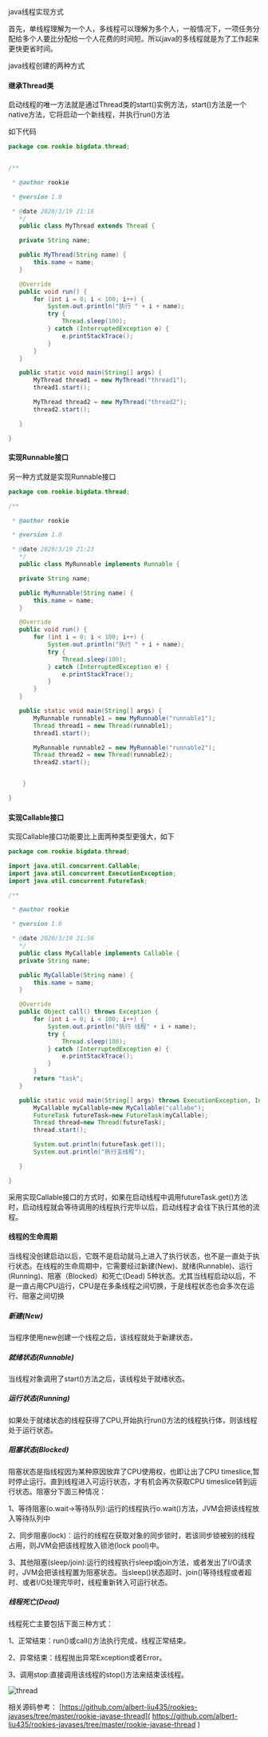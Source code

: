 java线程实现方式

首先，单线程理解为一个人，多线程可以理解为多个人，一般情况下，一项任务分配给多个人要比分配给一个人花费的时间短。所以java的多线程就是为了工作起来更快更省时间。

java线程创建的两种方式

#### 继承Thread类

启动线程的唯一方法就是通过Thread类的start()实例方法，start()方法是一个native方法，它将启动一个新线程，并执行run()方法

如下代码

```java
package com.rookie.bigdata.thread;


/**

 * @author rookie

 * @version 1.0

 * @date 2020/3/19 21:16
   */
   public class MyThread extends Thread {

   private String name;

   public MyThread(String name) {
       this.name = name;
   }

   @Override
   public void run() {
       for (int i = 0; i < 100; i++) {
           System.out.println("执行 " + i + name);
           try {
               Thread.sleep(100);
           } catch (InterruptedException e) {
               e.printStackTrace();
           }
       }
   }

   public static void main(String[] args) {
       MyThread thread1 = new MyThread("thread1");
       thread1.start();

       MyThread thread2 = new MyThread("thread2");
       thread2.start();

   }

}
```

#### 实现Runnable接口

另一种方式就是实现Runnable接口

```java
package com.rookie.bigdata.thread;

/**

 * @author rookie

 * @version 1.0

 * @date 2020/3/19 21:23
   */
   public class MyRunnable implements Runnable {

   private String name;

   public MyRunnable(String name) {
       this.name = name;
   }

   @Override
   public void run() {
       for (int i = 0; i < 100; i++) {
           System.out.println("执行 " + i + name);
           try {
               Thread.sleep(100);
           } catch (InterruptedException e) {
               e.printStackTrace();
           }
       }
   }

   public static void main(String[] args) {
       MyRunnable runnable1 = new MyRunnable("runnable1");
       Thread thread1 = new Thread(runnable1);
       thread1.start();

       MyRunnable runnable2 = new MyRunnable("runnable2");
       Thread thread2 = new Thread(runnable2);
       thread2.start();


    }

}
```

#### 实现Callable接口

实现Callable接口功能要比上面两种类型更强大，如下

```java
package com.rookie.bigdata.thread;

import java.util.concurrent.Callable;
import java.util.concurrent.ExecutionException;
import java.util.concurrent.FutureTask;

/**

 * @author rookie

 * @version 1.0

 * @date 2020/3/19 21:56
   */
   public class MyCallable implements Callable {
   private String name;

   public MyCallable(String name) {
       this.name = name;
   }

   @Override
   public Object call() throws Exception {
       for (int i = 0; i < 100; i++) {
           System.out.println("执行 线程" + i + name);
           try {
               Thread.sleep(100);
           } catch (InterruptedException e) {
               e.printStackTrace();
           }
       }
       return "task";
   }

   public static void main(String[] args) throws ExecutionException, InterruptedException {
       MyCallable myCallable=new MyCallable("callabe");
       FutureTask futureTask=new FutureTask(myCallable);
       Thread thread=new Thread(futureTask);
       thread.start();

       System.out.println(futureTask.get());
       System.out.println("执行主线程");

   }

}
```

采用实现Callable接口的方式时，如果在启动线程中调用futureTask.get()方法时，启动线程就会等待调用的线程执行完毕以后，启动线程才会往下执行其他的流程。

#### 线程的生命周期

当线程没创建启动以后，它既不是启动就马上进入了执行状态，也不是一直处于执行状态。在线程的生命周期中，它需要经过新建(New)、就绪(Runnable)、运行(Running)、阻塞（Blocked）和死亡(Dead) 5种状态。尤其当线程启动以后，不是一直占用CPU运行，CPU是在多条线程之间切换，于是线程状态也会多次在运行、阻塞之间切换

##### 新建(New)

当程序使用new创建一个线程之后，该线程就处于新建状态，

##### 就绪状态(Runnable)

当线程对象调用了start()方法之后，该线程处于就绪状态。

##### 运行状态(Running)

如果处于就绪状态的线程获得了CPU,开始执行run()方法的线程执行体，则该线程处于运行状态。

##### 阻塞状态(Blocked)

阻塞状态是指线程因为某种原因放弃了CPU使用权，也即让出了CPU timeslice,暂时停止运行。直到线程进入可运行状态，才有机会再次获取CPU timeslice转到运行状态。阻塞分下面三种情况：

1、等待阻塞(o.wait->等待队列):运行的线程执行o.wait()方法，JVM会把该线程放入等待队列中

2、同步阻塞(lock)：运行的线程在获取对象的同步锁时，若该同步锁被别的线程占用，则JVM会把该线程放入锁池(lock pool)中。

3、其他阻塞(sleep/join):运行的线程执行sleep或join方法，或者发出了I/O请求时，JVM会把该线程置为阻塞状态。当sleep()状态超时、join()等待线程或者超时、或者I/O处理完毕时，线程重新转入可运行状态。

##### 线程死亡(Dead)

线程死亡主要包括下面三种方式：

1、正常结束：run()或call()方法执行完成，线程正常结束。

2、异常结束：线程抛出异常Exception或者Error。

3、调用stop:直接调用该线程的stop()方法来结束该线程。

![thread](.\pic\thread.jpg)

相关源码参考： [https://github.com/albert-liu435/rookies-javases/tree/master/rookie-javase-thread]( https://github.com/albert-liu435/rookies-javases/tree/master/rookie-javase-thread ) 

